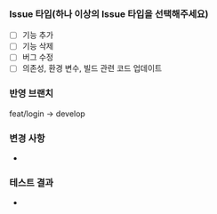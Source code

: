 ### Issue 타입(하나 이상의 Issue 타입을 선택해주세요)
- [ ] 기능 추가
- [ ] 기능 삭제
- [ ] 버그 수정
- [ ] 의존성, 환경 변수, 빌드 관련 코드 업데이트

### 반영 브랜치 
feat/login -> develop

### 변경 사항 <!--ex) 로그인 시, 구글 소셜 로그인 기능을 추가했습니다.-->
- 

### 테스트 결과 <!--ex) 베이스 브랜치에 포함되기 위한 코드는 모두 정상적으로 동작해야 합니다. 결과물에 대한 스크린샷, GIF, 혹은 라이브 데모가 가능하도록 샘플API를 첨부할 수도 있습니다.-->
- 
